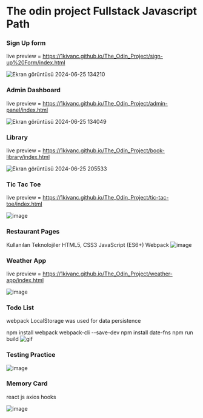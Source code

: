 # The odin project Fullstack Javascript Path

### Sign Up form 
live preview = https://1kivanc.github.io/The_Odin_Project/sign-up%20Form/index.html

![Ekran görüntüsü 2024-06-25 134210](https://github.com/1kivanc/The_Odin_Project/assets/87445533/7fcae8a8-c4a6-4735-bdcf-62329fb6e598)

### Admin Dashboard 
live preview = https://1kivanc.github.io/The_Odin_Project/admin-panel/index.html

![Ekran görüntüsü 2024-06-25 134049](https://github.com/1kivanc/The_Odin_Project/assets/87445533/cb562320-d89e-4428-879c-381f3f7e8ee4)

### Library 
live preview = https://1kivanc.github.io/The_Odin_Project/book-library/index.html

![Ekran görüntüsü 2024-06-25 205533](https://github.com/1kivanc/The_Odin_Project/assets/87445533/9585539c-f561-4f8c-8a1e-a9e6a267ef1e)

### Tic Tac Toe
live preview = https://1kivanc.github.io/The_Odin_Project/tic-tac-toe/index.html

![image](https://github.com/1kivanc/The_Odin_Project/assets/87445533/1129375b-556c-4ade-8080-34986fd0a693)

### Restaurant Pages
Kullanılan Teknolojiler
HTML5, CSS3
JavaScript (ES6+)
Webpack
![image](https://github.com/1kivanc/The_Odin_Project/assets/87445533/08b8c7af-404f-4e57-b22f-d61c55321460)

### Weather App
live preview = https://1kivanc.github.io/The_Odin_Project/weather-app/index.html

![image](https://github.com/1kivanc/The_Odin_Project/assets/87445533/34345c91-8d39-452a-8f56-38599238cd65)

### Todo List

webpack
LocalStorage was used for data persistence

npm install webpack webpack-cli --save-dev
npm install date-fns
npm run build
![gif](https://github.com/1kivanc/The_Odin_Project/assets/87445533/672b1eb4-0a91-4cdf-8f9f-978dd1fe9148)

### Testing Practice

![image](https://github.com/1kivanc/The_Odin_Project/assets/87445533/be85bfb9-f3ee-4962-9911-567b54e718b7)

### Memory Card
react js axios hooks 

![image](https://github.com/user-attachments/assets/72e17c32-3c31-4816-9075-88fbd4013681)





